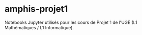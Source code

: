 # amphis-projet1
Notebooks Jupyter utilisés pour les cours de Projet 1 de l'UGE (L1 Mathématiques / L1 Informatique).
